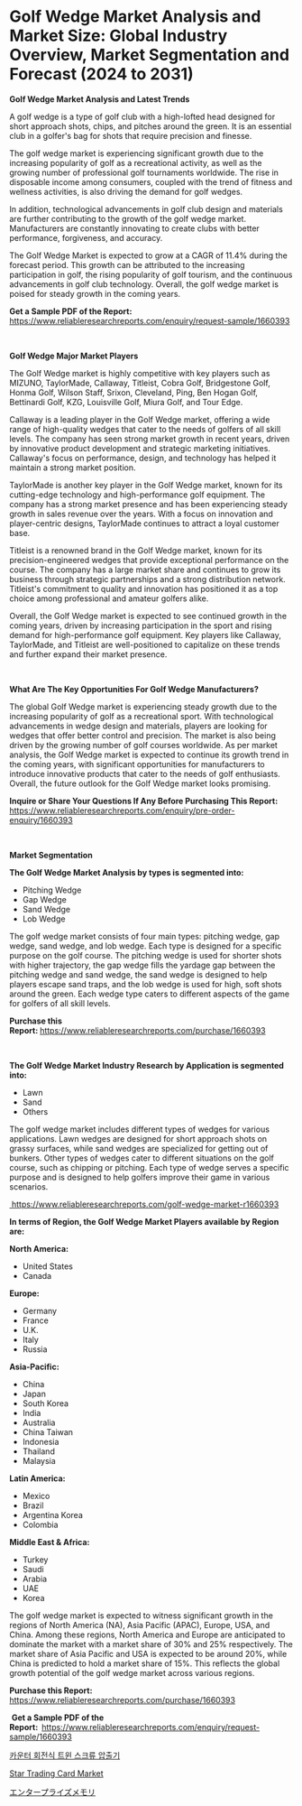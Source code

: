 <p><h1>Golf Wedge Market Analysis and Market Size: Global Industry Overview, Market Segmentation and Forecast (2024 to 2031)</h1></p><p><strong>Golf Wedge Market Analysis and Latest Trends</strong></p>
<p><p>A golf wedge is a type of golf club with a high-lofted head designed for short approach shots, chips, and pitches around the green. It is an essential club in a golfer's bag for shots that require precision and finesse.</p><p>The golf wedge market is experiencing significant growth due to the increasing popularity of golf as a recreational activity, as well as the growing number of professional golf tournaments worldwide. The rise in disposable income among consumers, coupled with the trend of fitness and wellness activities, is also driving the demand for golf wedges.</p><p>In addition, technological advancements in golf club design and materials are further contributing to the growth of the golf wedge market. Manufacturers are constantly innovating to create clubs with better performance, forgiveness, and accuracy.</p><p>The Golf Wedge Market is expected to grow at a CAGR of 11.4% during the forecast period. This growth can be attributed to the increasing participation in golf, the rising popularity of golf tourism, and the continuous advancements in golf club technology. Overall, the golf wedge market is poised for steady growth in the coming years.</p></p>
<p><strong>Get a Sample PDF of the Report:&nbsp;</strong> <a href="https://www.reliableresearchreports.com/enquiry/request-sample/1660393">https://www.reliableresearchreports.com/enquiry/request-sample/1660393</a></p>
<p>&nbsp;</p>
<p><strong>Golf Wedge Major Market Players</strong></p>
<p><p>The Golf Wedge market is highly competitive with key players such as MIZUNO, TaylorMade, Callaway, Titleist, Cobra Golf, Bridgestone Golf, Honma Golf, Wilson Staff, Srixon, Cleveland, Ping, Ben Hogan Golf, Bettinardi Golf, KZG, Louisville Golf, Miura Golf, and Tour Edge.</p><p>Callaway is a leading player in the Golf Wedge market, offering a wide range of high-quality wedges that cater to the needs of golfers of all skill levels. The company has seen strong market growth in recent years, driven by innovative product development and strategic marketing initiatives. Callaway's focus on performance, design, and technology has helped it maintain a strong market position.</p><p>TaylorMade is another key player in the Golf Wedge market, known for its cutting-edge technology and high-performance golf equipment. The company has a strong market presence and has been experiencing steady growth in sales revenue over the years. With a focus on innovation and player-centric designs, TaylorMade continues to attract a loyal customer base.</p><p>Titleist is a renowned brand in the Golf Wedge market, known for its precision-engineered wedges that provide exceptional performance on the course. The company has a large market share and continues to grow its business through strategic partnerships and a strong distribution network. Titleist's commitment to quality and innovation has positioned it as a top choice among professional and amateur golfers alike.</p><p>Overall, the Golf Wedge market is expected to see continued growth in the coming years, driven by increasing participation in the sport and rising demand for high-performance golf equipment. Key players like Callaway, TaylorMade, and Titleist are well-positioned to capitalize on these trends and further expand their market presence.</p></p>
<p>&nbsp;</p>
<p><strong>What Are The Key Opportunities For Golf Wedge Manufacturers?</strong></p>
<p><p>The global Golf Wedge market is experiencing steady growth due to the increasing popularity of golf as a recreational sport. With technological advancements in wedge design and materials, players are looking for wedges that offer better control and precision. The market is also being driven by the growing number of golf courses worldwide. As per market analysis, the Golf Wedge market is expected to continue its growth trend in the coming years, with significant opportunities for manufacturers to introduce innovative products that cater to the needs of golf enthusiasts. Overall, the future outlook for the Golf Wedge market looks promising.</p></p>
<p><strong>Inquire or Share Your Questions If Any Before Purchasing This Report:</strong> <a href="https://www.reliableresearchreports.com/enquiry/pre-order-enquiry/1660393">https://www.reliableresearchreports.com/enquiry/pre-order-enquiry/1660393</a></p>
<p>&nbsp;</p>
<p><strong>Market Segmentation</strong></p>
<p><strong>The Golf Wedge Market Analysis by types is segmented into:</strong></p>
<p><ul><li>Pitching Wedge</li><li>Gap Wedge</li><li>Sand Wedge</li><li>Lob Wedge</li></ul></p>
<p><p>The golf wedge market consists of four main types: pitching wedge, gap wedge, sand wedge, and lob wedge. Each type is designed for a specific purpose on the golf course. The pitching wedge is used for shorter shots with higher trajectory, the gap wedge fills the yardage gap between the pitching wedge and sand wedge, the sand wedge is designed to help players escape sand traps, and the lob wedge is used for high, soft shots around the green. Each wedge type caters to different aspects of the game for golfers of all skill levels.</p></p>
<p><strong>Purchase this Report:&nbsp;</strong><a href="https://www.reliableresearchreports.com/purchase/1660393">https://www.reliableresearchreports.com/purchase/1660393</a></p>
<p>&nbsp;</p>
<p><strong>The Golf Wedge Market Industry Research by Application is segmented into:</strong></p>
<p><ul><li>Lawn</li><li>Sand</li><li>Others</li></ul></p>
<p><p>The golf wedge market includes different types of wedges for various applications. Lawn wedges are designed for short approach shots on grassy surfaces, while sand wedges are specialized for getting out of bunkers. Other types of wedges cater to different situations on the golf course, such as chipping or pitching. Each type of wedge serves a specific purpose and is designed to help golfers improve their game in various scenarios.</p></p>
<p><a href="https://www.reliableresearchreports.com/golf-wedge-market-r1660393">&nbsp;https://www.reliableresearchreports.com/golf-wedge-market-r1660393</a></p>
<p><strong>In terms of Region, the Golf Wedge Market Players available by Region are:</strong></p>
<p>
    <p> <strong> North America: </strong>
        <ul>
            <li>United States</li>
            <li>Canada</li>
        </ul>
        </p> 
    <p> <strong> Europe: </strong>
        <ul>
            <li>Germany</li>
            <li>France</li>
            <li>U.K.</li>
            <li>Italy</li>
            <li>Russia</li>
        </ul>
        </p> 
    <p> <strong> Asia-Pacific: </strong>
        <ul>
            <li>China</li>
            <li>Japan</li>
            <li>South Korea</li>
            <li>India</li>
            <li>Australia</li>
            <li>China Taiwan</li>
            <li>Indonesia</li>
            <li>Thailand</li>
            <li>Malaysia</li>
        </ul>
        </p> 
    <p> <strong> Latin America: </strong>
        <ul>
            <li>Mexico</li>
            <li>Brazil</li>
            <li>Argentina Korea</li>
            <li>Colombia</li>
        </ul>
        </p> 
    <p> <strong> Middle East & Africa: </strong>
        <ul>
            <li>Turkey</li>
            <li>Saudi</li>
            <li>Arabia</li>
            <li>UAE</li>
            <li>Korea</li>
        </ul>
    </p>
    </p>
<p><p>The golf wedge market is expected to witness significant growth in the regions of North America (NA), Asia Pacific (APAC), Europe, USA, and China. Among these regions, North America and Europe are anticipated to dominate the market with a market share of 30% and 25% respectively. The market share of Asia Pacific and USA is expected to be around 20%, while China is predicted to hold a market share of 15%. This reflects the global growth potential of the golf wedge market across various regions.</p></p>
<p><strong>Purchase this Report: </strong><a href="https://www.reliableresearchreports.com/purchase/1660393">https://www.reliableresearchreports.com/purchase/1660393</a></p>
<p>&nbsp;<strong>Get a Sample PDF of the Report:&nbsp;&nbsp;</strong><a href="https://www.reliableresearchreports.com/enquiry/request-sample/1660393">https://www.reliableresearchreports.com/enquiry/request-sample/1660393</a></p>
<p><strong></strong></p>
<p><p><a href="https://github.com/oajzkywllm460/Market-Research-Report-List-2/blob/main/3519734150741.md">카운터 회전식 트윈 스크류 압출기</a></p><p><a href="https://github.com/gamblestampleyjenny50m5sl6/Market-Research-Report-List-3/blob/main/star-trading-card-market.md">Star Trading Card Market</a></p><p><a href="https://github.com/adcxff01450218/Market-Research-Report-List-2/blob/main/8896569142993.md">エンタープライズメモリ</a></p></p>